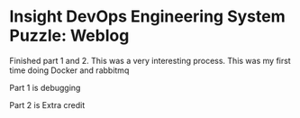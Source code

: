 # Insight DevOps Engineering System Puzzle: Weblog

Finished part 1 and 2. This was a very interesting process. This was my first time doing Docker and rabbitmq

Part 1 is debugging

Part 2 is Extra credit

